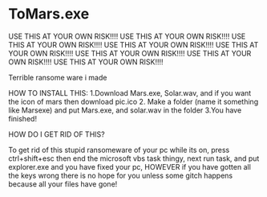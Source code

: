 # ToMars.exe
USE THIS AT YOUR OWN RISK!!!!
USE THIS AT YOUR OWN RISK!!!!
USE THIS AT YOUR OWN RISK!!!!
USE THIS AT YOUR OWN RISK!!!!
USE THIS AT YOUR OWN RISK!!!!
USE THIS AT YOUR OWN RISK!!!!
USE THIS AT YOUR OWN RISK!!!!
USE THIS AT YOUR OWN RISK!!!!


Terrible ransome ware i made

HOW TO INSTALL THIS:
1.Download Mars.exe, Solar.wav, and if you want the icon of mars then download pic.ico 
2. Make a folder (name it something like Marsexe) and put Mars.exe, and solar.wav in the folder
3.You have finished!



HOW DO I GET RID OF THIS?

To get rid of this stupid ransomeware of your pc while its on, press ctrl+shift+esc then end the microsoft vbs task thingy, next run task, and put explorer.exe and you have fixed your pc, HOWEVER if you have gotten all the keys wrong there is no hope for you unless some gitch happens because all your files have gone!
